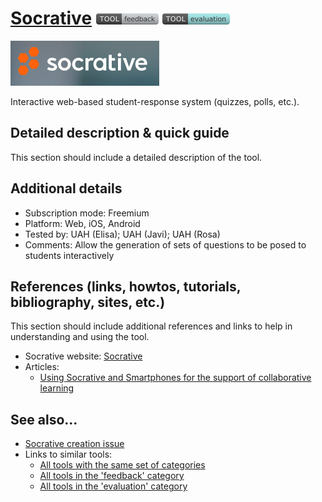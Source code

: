 # [Socrative](https://www.socrative.com/)  [<img src="images/feedback.png" align="bottom">](https://github.com/e-CLOSE/Toolbox/issues?q=label%3A01_TOOL+label%3Afeedback) [<img src="images/evaluation.png" align="bottom">](https://github.com/e-CLOSE/Toolbox/issues?q=label%3A01_TOOL+label%3Aevaluation)

![](images/socrative.png)

Interactive web-based student-response system (quizzes, polls, etc.).


## Detailed description & quick guide

This section should include a detailed description of the tool.


## Additional details

- Subscription mode: Freemium
- Platform: Web, iOS, Android
- Tested by: UAH (Elisa); UAH (Javi); UAH (Rosa)
- Comments: Allow the generation of sets of questions to be posed to students interactively


## References (links, howtos, tutorials, bibliography, sites, etc.)

This section should include additional references and links to help in
understanding and using the tool.

+ Socrative website: [Socrative](https://www.socrative.com/)
+ Articles:
    - [Using Socrative and Smartphones for the support of collaborative learning](https://arxiv.org/abs/1501.01276)



## See also...

- [Socrative creation issue](https://github.com/e-CLOSE/Toolbox/issues/65)
- Links to similar tools:
  - [All tools with the same set of categories](https://github.com/e-CLOSE/Toolbox/issues?q=label%3A01_TOOL+label%3Aevaluation)
  - [All tools in the 'feedback' category](https://github.com/e-CLOSE/Toolbox/issues?q=label%3A01_TOOL+label%3Afeedback)
  - [All tools in the 'evaluation' category](https://github.com/e-CLOSE/Toolbox/issues?q=label%3A01_TOOL+label%3Aevaluation)
